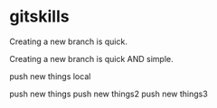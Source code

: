 # gitskills
Creating a new branch is quick.

Creating a new branch is quick AND simple.

push new things local

push new things
push new things2
push new things3
